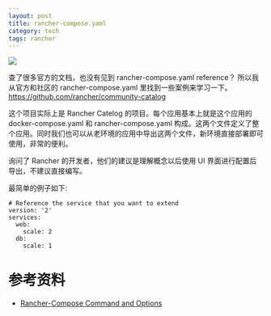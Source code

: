 ```yaml
---
layout: post
title: rancher-compose.yaml
category: tech
tags: rancher
---
```

![](https://cdn.kelu.org/blog/tags/rancher.jpg)

查了很多官方的文档，也没有见到 rancher-compose.yaml reference？ 所以我从官方和社区的 rancher-compose.yaml 里找到一些案例来学习一下。<https://github.com/rancher/community-catalog>

这个项目实际上是 Rancher Catelog 的项目。每个应用基本上就是这个应用的 docker-compose.yaml 和 rancher-compose.yaml 构成。这两个文件定义了整个应用。同时我们也可以从老环境的应用中导出这两个文件，新环境直接部署即可使用，非常的便利。

询问了 Rancher 的开发者，他们的建议是理解概念以后使用 UI 界面进行配置后导出，不建议直接编写。

最简单的例子如下:

	# Reference the service that you want to extend
	version: '2'
	services:
	  web:
	    scale: 2
	  db:
	    scale: 1

# 参考资料

* [Rancher-Compose Command and Options](http://rancher.com/docs/rancher/v1.6/en/cattle/rancher-compose/commands/)